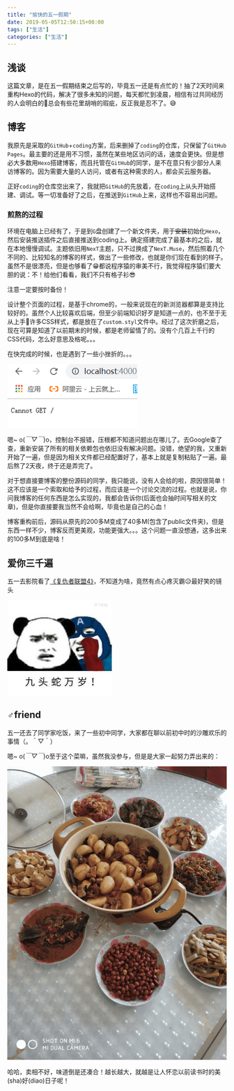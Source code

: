 ```yaml
---
title: "愉快的五一假期"
date: 2019-05-05T12:50:15+08:00
tags: ["生活"]
categories: ["生活"]
---
```


## 浅谈

这篇文章，是在五一假期结束之后写的，毕竟五一还是有点忙的！抽了2天时间来重构Hexo的代码，解决了很多未知的问题，每天都忙到凌晨，相信有过共同经历的人会明白的🤣总会有些花里胡哨的瑕疵，反正我是忍不了。😅

## 博客

我原先是采取的`GitHub`+`coding`方案，后来删掉了`coding`的仓库，只保留了`GitHub Pages`。最主要的还是用不习惯，虽然在某些地区访问的话，速度会更快。但是想必大多数用`Hexo`搭建博客，而且托管在`GitHub`的同学，是不在意只有少部分人来访博客的。因为需要大量的人访问，或者有这种需求的人，都会买云服务器。

正好`coding`的仓库空出来了，我就把`GitHub`的先放着，在`coding`上从头开始搭建、调试。等一切准备好了之后，在推送到`GitHub`上来，这样也不容易出问题。

### 煎熬的过程

环境在电脑上已经有了，于是到`G`盘创建了一个新文件夹，用于~~安装~~初始化`Hexo`，然后安装推送插件之后直接推送到coding上。确定搭建完成了最基本的之后，就在本地慢慢调试。主题依旧用`NexT`主题，只不过换成了`NexT.Muse`，然后照着几个不同的、比较知名的博客的样式，做出了一些修改，也就是你们现在看到的样子。虽然不是很漂亮，但是也够看了😁都说程序猿的审美不行，我觉得程序猿们要大胆的说：不！给他们看看，我们不只有格子衫😎

<div class="note warning"><p>注意一定要按时备份！</p></div>

设计整个页面的过程，是基于chrome的，一般来说现在的新浏览器都算是支持比较好的。虽然个人比较喜欢后端，但至少前端知识好歹是知道一点的，也不至于无从上手🤣许多CSS样式，都是放在了`custom.styl`文件中。经过了这次折磨之后，现在可算是知道了以前期末的时候，都是老师留情了的。没有个几百上千行的CSS代码，怎么好意思及格呢。。。

在快完成的时候，也是遇到了一些小挫折的。。。

![](/images/life/2019/wuyi/wuyi001.png)

嗯~ o(*￣▽￣*)o，控制台不报错，压根都不知道问题出在哪儿了。去Google查了查，重新安装了所有的相关依赖包也依旧没有解决问题。没错，绝望的我，又重新开始了一遍，但是因为相关文件都已经配置好了，基本上就是复制粘贴了一遍。最后熬了2天夜，终于还是弄完了。

对于想直接要博客的整份源码的同学，我只能说，没有人会给的啦，原因很简单！这不应该是一个索取和给予的过程，而应该是一个讨论交流的过程。也就是说，你问我博客的任何东西是怎么实现的，我都会告诉你(后面也会抽时间写相关的文章)，但是你直接要我当然不会给啊，毕竟也是自己的心血！

博客重构前后，源码从原先的200多M变成了40多M(包含了public文件夹)，但是东西一样不少，博客反而更美观，功能更强大。。。这个问题一直没想通，这多出来的100多M到底是啥！

## 爱你三千遍

五一去影院看了[《复仇者联盟4》](https://movie.douban.com/subject/26100958/?from=showing)，不知道为啥，竟然有点心疼灭霸😥最好笑的镜头

![](/images/life/2019/wuyi/wuyi002.jpg)

## ♂friend

五一还去了同学家吃饭，来了一些初中同学，大家都在聊以前初中时的沙雕欢乐的事情（。＾▽＾）

嗯~ o(*￣▽￣*)o至于这个菜嘛，虽然我没参与，但是是大家一起努力弄出来的：

![](/images/life/2019/wuyi/wuyi003.png)

哈哈，卖相不好，味道倒是还凑合！越长越大，就越是让人怀恋以前读书时的美(sha)好(diao)日子呢！

